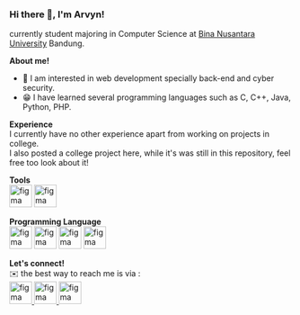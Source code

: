 ### Hi there 👋, I'm Arvyn!

currently student majoring in Computer Science at [Bina Nusantara University](https://binus.ac.id/) Bandung.

**About me!**
- 👀 I am interested in web development specially back-end and cyber security.
- 😁 I have learned several programming languages such as C, C++, Java, Python, PHP.

**Experience** <br/>
I currently have no other experience apart from working on projects in college. <br/>
I also  posted a college project here, while it's was still in this repository, feel free too look about it!

**Tools** <br/>
<a href="https://github.com/Arvynrf"><img src="https://www.vectorlogo.zone/logos/git-scm/git-scm-icon.svg" alt="figma" width="40" height="40"/></a>
<a href="https://github.com/Arvynrf"><img src="https://www.vectorlogo.zone/logos/mysql/mysql-official.svg" alt="figma" width="40" height="40"/></a>

**Programming Language** <br/>
<a href="https://github.com/Arvynrf"><img src="https://www.vectorlogo.zone/logos/java/java-icon.svg" alt="figma" width="40" height="40"/></a>
<a href="https://github.com/Arvynrf"><img src="https://seeklogo.com/images/C/c-logo-43CE78FF9C-seeklogo.com.png" alt="figma" width="40" height="40"/></a>
<a href="https://github.com/Arvynrf"><img src="https://www.vectorlogo.zone/logos/python/python-icon.svg" alt="figma" width="40" height="40"/></a>
<a href="https://github.com/Arvynrf"><img src="https://www.vectorlogo.zone/logos/php/php-icon.svg" alt="figma" width="40" height="40"/></a>

**Let's connect!** <br/>
✉️ the best way to reach me is via :<br/>
<a href="mailto:arvyn.rezkyfahrezy@gmail.com" target="_blank" rel="noreferrer"> <img src="https://www.vectorlogo.zone/logos/gmail/gmail-icon.svg" alt="figma" width="40" height="40"/> </a>
<a href="https://www.linkedin.com/in/arvyn-rezky-fahrezy/" target="_blank" rel="noreferrer"> <img src="https://www.vectorlogo.zone/logos/linkedin/linkedin-tile.svg" alt="figma" width="40" height="40"/> </a>
<a href="https://www.instagram.com/arvyzf/" target="_blank" rel="noreferrer"> <img src="https://www.vectorlogo.zone/logos/instagram/instagram-icon.svg" alt="figma" width="40" height="40"/> </a>



<!--
**Arvynrf/Arvynrf** is a ✨ _special_ ✨ repository because its `README.md` (this file) appears on your GitHub profile.

Here are some ideas to get you started:

- 🔭 I’m currently working on ...
- 🌱 I’m currently learning ...
- 👯 I’m looking to collaborate on ...
- 🤔 I’m looking for help with ...
- 💬 Ask me about ...
- 📫 How to reach me: ...
- 😄 Pronouns: ...
- ⚡ Fun fact: ...
-->
